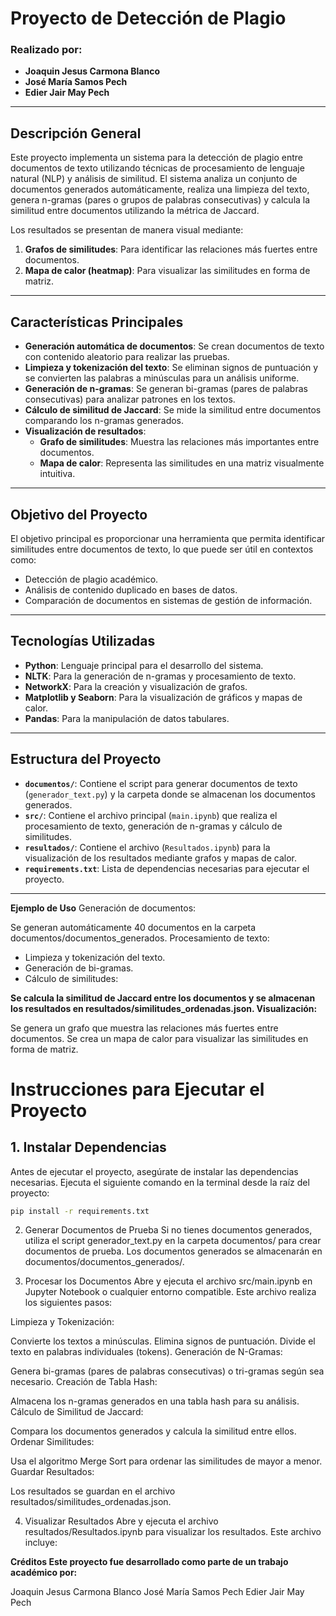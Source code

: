 # Proyecto de Detección de Plagio

### Realizado por:

- **Joaquin Jesus Carmona Blanco**
- **José María Samos Pech**
- **Edier Jair May Pech**

---

## Descripción General

Este proyecto implementa un sistema para la detección de plagio entre documentos de texto utilizando técnicas de procesamiento de lenguaje natural (NLP) y análisis de similitud. El sistema analiza un conjunto de documentos generados automáticamente, realiza una limpieza del texto, genera n-gramas (pares o grupos de palabras consecutivas) y calcula la similitud entre documentos utilizando la métrica de Jaccard.

Los resultados se presentan de manera visual mediante:

1. **Grafos de similitudes**: Para identificar las relaciones más fuertes entre documentos.
2. **Mapa de calor (heatmap)**: Para visualizar las similitudes en forma de matriz.

---

## Características Principales

- **Generación automática de documentos**: Se crean documentos de texto con contenido aleatorio para realizar las pruebas.
- **Limpieza y tokenización del texto**: Se eliminan signos de puntuación y se convierten las palabras a minúsculas para un análisis uniforme.
- **Generación de n-gramas**: Se generan bi-gramas (pares de palabras consecutivas) para analizar patrones en los textos.
- **Cálculo de similitud de Jaccard**: Se mide la similitud entre documentos comparando los n-gramas generados.
- **Visualización de resultados**:
  - **Grafo de similitudes**: Muestra las relaciones más importantes entre documentos.
  - **Mapa de calor**: Representa las similitudes en una matriz visualmente intuitiva.

---

## Objetivo del Proyecto

El objetivo principal es proporcionar una herramienta que permita identificar similitudes entre documentos de texto, lo que puede ser útil en contextos como:

- Detección de plagio académico.
- Análisis de contenido duplicado en bases de datos.
- Comparación de documentos en sistemas de gestión de información.

---

## Tecnologías Utilizadas

- **Python**: Lenguaje principal para el desarrollo del sistema.
- **NLTK**: Para la generación de n-gramas y procesamiento de texto.
- **NetworkX**: Para la creación y visualización de grafos.
- **Matplotlib y Seaborn**: Para la visualización de gráficos y mapas de calor.
- **Pandas**: Para la manipulación de datos tabulares.

---

## Estructura del Proyecto

- **`documentos/`**: Contiene el script para generar documentos de texto (`generador_text.py`) y la carpeta donde se almacenan los documentos generados.
- **`src/`**: Contiene el archivo principal (`main.ipynb`) que realiza el procesamiento de texto, generación de n-gramas y cálculo de similitudes.
- **`resultados/`**: Contiene el archivo (`Resultados.ipynb`) para la visualización de los resultados mediante grafos y mapas de calor.
- **`requirements.txt`**: Lista de dependencias necesarias para ejecutar el proyecto.

---

**Ejemplo de Uso**
Generación de documentos:

Se generan automáticamente 40 documentos en la carpeta documentos/documentos_generados.
Procesamiento de texto:

- Limpieza y tokenización del texto.
- Generación de bi-gramas.
- Cálculo de similitudes:

**Se calcula la similitud de Jaccard entre los documentos y se almacenan los resultados en resultados/similitudes_ordenadas.json.
Visualización:**

Se genera un grafo que muestra las relaciones más fuertes entre documentos.
Se crea un mapa de calor para visualizar las similitudes en forma de matriz.

# Instrucciones para Ejecutar el Proyecto

## 1. Instalar Dependencias

Antes de ejecutar el proyecto, asegúrate de instalar las dependencias necesarias. Ejecuta el siguiente comando en la terminal desde la raíz del proyecto:

```bash
pip install -r requirements.txt
```

2. Generar Documentos de Prueba
   Si no tienes documentos generados, utiliza el script generador_text.py en la carpeta documentos/ para crear documentos de prueba. Los documentos generados se almacenarán en documentos/documentos_generados/.

3. Procesar los Documentos
   Abre y ejecuta el archivo src/main.ipynb en Jupyter Notebook o cualquier entorno compatible. Este archivo realiza los siguientes pasos:

Limpieza y Tokenización:

Convierte los textos a minúsculas.
Elimina signos de puntuación.
Divide el texto en palabras individuales (tokens).
Generación de N-Gramas:

Genera bi-gramas (pares de palabras consecutivas) o tri-gramas según sea necesario.
Creación de Tabla Hash:

Almacena los n-gramas generados en una tabla hash para su análisis.
Cálculo de Similitud de Jaccard:

Compara los documentos generados y calcula la similitud entre ellos.
Ordenar Similitudes:

Usa el algoritmo Merge Sort para ordenar las similitudes de mayor a menor.
Guardar Resultados:

Los resultados se guardan en el archivo resultados/similitudes_ordenadas.json.

4. Visualizar Resultados
   Abre y ejecuta el archivo resultados/Resultados.ipynb para visualizar los resultados. Este archivo incluye:

**Créditos
Este proyecto fue desarrollado como parte de un trabajo académico por:**

Joaquin Jesus Carmona Blanco
José María Samos Pech
Edier Jair May Pech
